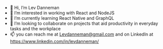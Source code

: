 - 👋 Hi, I’m Lev Danneman
- 👀 I’m interested in working with React and NodeJS
- 🌱 I’m currently learning React Native and GraphQL
- 💞️ I’m looking to collaborate on projects that aid productivity in everyday tasks and the workplace 
- 📫 you can reach me at Levdanneman@gmail.com and on LinkedIn at https://www.linkedin.com/in/levdanneman/


